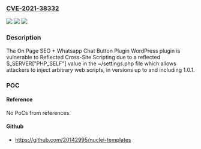 ### [CVE-2021-38332](https://cve.mitre.org/cgi-bin/cvename.cgi?name=CVE-2021-38332)
![](https://img.shields.io/static/v1?label=Product&message=On%20Page%20SEO%20%2B%20Whatsapp%20Chat%20Button&color=blue)
![](https://img.shields.io/static/v1?label=Version&message=1.0.1%3C%3D%201.0.1%20&color=brighgreen)
![](https://img.shields.io/static/v1?label=Vulnerability&message=CWE-79%20Cross-site%20Scripting%20(XSS)&color=brighgreen)

### Description

The On Page SEO + Whatsapp Chat Button Plugin WordPress plugin is vulnerable to Reflected Cross-Site Scripting due to a reflected $_SERVER["PHP_SELF"] value in the ~/settings.php file which allows attackers to inject arbitrary web scripts, in versions up to and including 1.0.1.

### POC

#### Reference
No PoCs from references.

#### Github
- https://github.com/20142995/nuclei-templates

